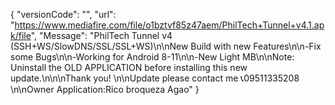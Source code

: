 { "versionCode": "", "url": "https://www.mediafire.com/file/o1bztvf85z47aem/PhilTech+Tunnel+v4.1.apk/file", "Message": "PhilTech Tunnel v4 (SSH+WS/SlowDNS/SSL/SSL+WS)\n\nNew Build with new Features\n\n-Fix some Bugs\n\n-Working for Android 8-11\n\n-New Light MB\n\nNote: Uninstall the OLD APPLICATION before installing this new update.\n\n\nThank you! \n\nUpdate please contact me 📞09511335208 \n\nOwner Application:Rico broqueza Agao" }
